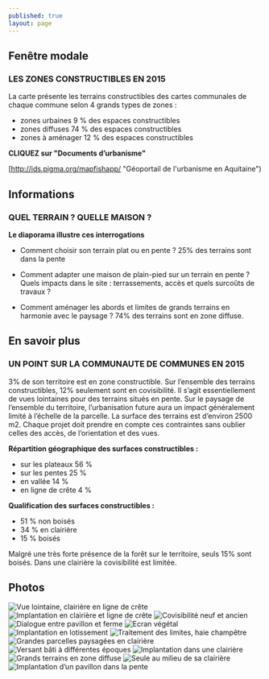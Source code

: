 ```yaml
---
published: true
layout: page
---
```







## Fenêtre modale

### LES ZONES CONSTRUCTIBLES EN 2015

La carte présente les terrains constructibles des cartes communales de chaque commune selon 4 grands types de zones :

- zones urbaines 9 % des espaces constructibles
- zones diffuses 74 % des espaces constructibles
- zones à aménager 12 % des espaces constructibles 

**CLIQUEZ sur "Documents d’urbanisme"**

[http://ids.pigma.org/mapfishapp/ "Géoportail de l'urbanisme en Aquitaine")

## Informations

### QUEL TERRAIN ? QUELLE MAISON ?

**Le diaporama illustre ces interrogations**

- Comment choisir son terrain plat ou en pente ? 25% des terrains sont dans la pente

- Comment adapter une maison de plain-pied sur un terrain en pente ? Quels impacts dans le site : terrassements, accès et quels surcoûts de travaux ?

- Comment aménager les abords et limites de grands terrains en harmonie avec le paysage ? 74% des terrains sont en zone diffuse.


## En savoir plus

### UN POINT SUR LA COMMUNAUTE DE COMMUNES EN 2015

3% de son territoire est en zone constructible. Sur l’ensemble des terrains constructibles, 12% seulement sont en covisibilité. Il s’agit essentiellement de vues lointaines pour des terrains situés en pente.
Sur le paysage de l’ensemble du territoire, l’urbanisation future aura un impact généralement limité à l’échelle de la parcelle. La surface des terrains est d’environ 2500 m2. Chaque projet doit prendre en compte ces contraintes sans oublier celles des accès, de l’orientation et des vues.

**Répartition géographique des surfaces constructibles :** 

- sur les plateaux 56 %
- sur les pentes 25 %
- en vallée 14 %
- en ligne de crête 4 %


**Qualification des surfaces constructibles :**

- 51 % non boisés
- 34 % en clairière
- 15 % boisés

Malgré une très forte présence de la forêt sur le territoire, seuls 15% sont boisés. Dans une clairière la covisibilité est limitée.


## Photos
![Vue lointaine, clairière en ligne de crête]({{site.baseurl}}/data/images/5/urbanisme/05_URBANISME_01.jpg)
![Implantation en clairière et ligne de crête]({{site.baseurl}}/data/images/5/urbanisme/05_URBANISME_02.jpg)
![Covisibilité neuf et ancien]({{site.baseurl}}/data/images/5/architecture/05_ARCHITECTURE-03.jpg)
![Dialogue entre pavillon et ferme]({{site.baseurl}}/data/images/5/architecture/05_ARCHITECTURE-04.jpg)
![Ecran végétal]({{site.baseurl}}/data/images/5/architecture/05_ARCHITECTURE-05.jpg)
![Implantation en lotissement]({{site.baseurl}}/data/images/5/architecture/05_ARCHITECTURE-06.jpg)
![Traitement des limites, haie champêtre]({{site.baseurl}}/data/images/5/architecture/05_ARCHITECTURE-07.jpg)
![Grandes parcelles paysagées en clairière]({{site.baseurl}}/data/images/5/architecture/05_ARCHITECTURE-08.jpg)
![Versant bâti à différentes époques]({{site.baseurl}}/data/images/5/architecture/05_ARCHITECTURE-09.jpg)
![Implantation dans une clairière]({{site.baseurl}}/data/images/5/architecture/05_ARCHITECTURE-10.jpg)
![Grands terrains en zone diffuse]({{site.baseurl}}/data/images/5/architecture/05_ARCHITECTURE-11.jpg)
![Seule au milieu de sa clairière]({{site.baseurl}}/data/images/5/architecture/05_ARCHITECTURE-012.jpg)
![Implantation d’un pavillon dans la pente]({{site.baseurl}}/data/images/5/architecture/05_ARCHITECTURE-13.jpg)
